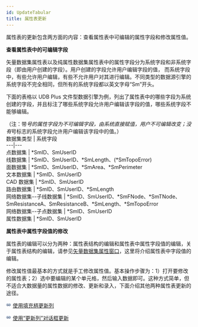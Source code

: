 ```yaml
---
id: UpdateTabular
title: 属性表更新
---
```

属性表的更新包含两方面的内容：查看属性表中可编辑的属性字段和修改属性值。

**查看属性表中的可编辑字段**

矢量数据集属性表以及纯属性数据集属性表中的属性字段分为系统字段和非系统字段（即由用户创建的字段）。用户创建的字段允许用户编辑字段的值，
而系统字段中，有些允许用户编辑，有些不允许用户对其进行编辑。不同类型的数据源引擎的系统字段不完全相同，但所有的系统字段都以英文字母“Sm”开头。

下面的表格以 UDB Plus
文件型数据引擎为例，列出了属性表中的哪些字段为系统创建的字段，并且标注了哪些系统字段允许用户编辑该字段的值，哪些系统字段不能够编辑。

（注：带*号的属性字段为不可编辑字段，由系统直接赋值，用户不可编辑改变；没有*号标志的系统字段允许用户编辑该字段中的值。）   
 数据集类型  | 系统字段  
---|---  
点数据集  | *SmID、SmUserID  
线数据集  | *SmID、SmUserID、*SmLength、(*SmTopoError)  
面数据集  | *SmID、SmUserID、*SmArea、*SmPerimeter  
文本数据集  | *SmID、SmUserID  
CAD 数据集  | *SmID、SmUserID  
路由数据集  | *SmID、SmUserID、*SmLength  
网络数据集--子线数据集  | *SmID、SmUserID、*SmFNode、*SmTNode、SmResistanceA、SmResistanceB、*SmLength、*SmTopoError  
网络数据集--子点数据集  | *SmID、SmUserID  
属性数据集 | *SmID、SmUserID  
  
**属性表中属性字段值的修改**

属性表的编辑可以分为两种：属性表结构的编辑和属性表中属性字段值的编辑，关于属性表结构的编辑，请参见[矢量数据集属性窗口](../DataManagement/DTgroupDiaVector.htm)，这里将介绍属性表中字段值的编辑。

修改属性值最基本的方式就是手工修改属性值。基本操作步骤为：1）打开要修改的属性表；2）选中要编辑的某个单元格，然后输入数据即可。这种方式简单，但不适合大数据量的属性数据的修改、更新和录入，下面介绍其他两种属性表更新的途径。

![](../../img/smalltitle.png)  [使用填充柄更新列](UpdateTabular1.htm)

![](../../img/smalltitle.png)  [使用“更新列”对话框更新](UpdateTabular2.htm)

  



